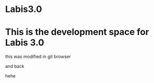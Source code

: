 # Labis3.0

# This is the development space for Labis 3.0

this was modified in git browser

and back

hehe


